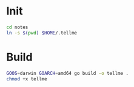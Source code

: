 # Init

```bash
cd notes
ln -s $(pwd) $HOME/.tellme
```

# Build 

```bash
GOOS=darwin GOARCH=amd64 go build -o tellme .
chmod +x tellme
```
